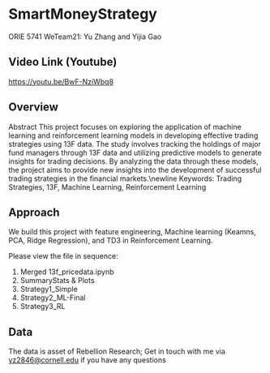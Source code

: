 # SmartMoneyStrategy
ORIE 5741 WeTeam21: Yu Zhang and Yijia Gao

## Video Link (Youtube)
https://youtu.be/BwF-NziWbq8

## Overview
Abstract
This project focuses on exploring the application of machine learning and reinforcement learning models in developing effective trading strategies using 13F data. The study involves tracking
the holdings of major fund managers through 13F data and utilizing predictive models to generate insights for trading decisions. By analyzing the data through these models, the project aims
to provide new insights into the development of successful trading strategies in the financial
markets.\newline
Keywords: Trading Strategies, 13F, Machine Learning, Reinforcement Learning

## Approach
We build this project with feature engineering, Machine learning (Keamns, PCA, Ridge Regression), and TD3 in Reinforcement Learning.

Please view the file in sequence:
1. Merged 13f_pricedata.ipynb
2. SummaryStats & Plots
3. Strategy1_Simple
4. Strategy2_ML-Final
5. Strategy3_RL

## Data
The data is asset of Rebellion Research; Get in touch with me via yz2846@cornell.edu if you have any questions
